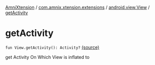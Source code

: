 [AmniXtension](../../index.md) / [com.amnix.xtension.extensions](../index.md) / [android.view.View](index.md) / [getActivity](./get-activity.md)

# getActivity

`fun View.getActivity(): Activity?` [(source)](https://github.com/AmniX/AmniXTension/tree/master/AmniXtension/src/main/java/com/amnix/xtension/extensions/ViewExtensions.kt#L183)

get Activity On Which View is inflated to

